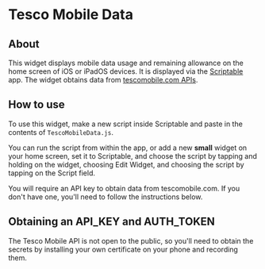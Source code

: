 # Tesco Mobile Data

## About

This widget displays mobile data usage and remaining allowance on the home screen of iOS or iPadOS devices. It is displayed via the [Scriptable](https://scriptable.app) app. The widget obtains data from [tescomobile.com APIs](https://tescomobile.com).

## How to use

To use this widget, make a new script inside Scriptable and paste in the contents of `TescoMobileData.js`. 

You can run the script from within the app, or add a new **small** widget on your home screen, set it to Scriptable, and choose the script by tapping and holding on the widget, choosing Edit Widget, and choosing the script by tapping on the Script field. 

You will require an API key to obtain data from tescomobile.com. If you don't have one, you'll need to follow the instructions below.

## Obtaining an API_KEY and AUTH_TOKEN

The Tesco Mobile API is not open to the public, so you'll need to obtain the secrets by installing your own certificate on your phone and recording them.
